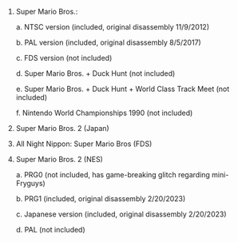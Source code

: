 1. Super Mario Bros.:
   
   a. NTSC version (included, original disassembly 11/9/2012)
   
   b. PAL version (included, original disassembly 8/5/2017)
   
   c. FDS version (not included)
   
   d. Super Mario Bros. + Duck Hunt (not included)
   
   e. Super Mario Bros. + Duck Hunt + World Class Track Meet (not included)
   
   f. Nintendo World Championships 1990 (not included)
   
2. Super Mario Bros. 2 (Japan)
   
3. All Night Nippon: Super Mario Bros (FDS)
   
4. Super Mario Bros. 2 (NES)
   
   a. PRG0 (not included, has game-breaking glitch regarding mini-Fryguys)
   
   b. PRG1 (included, original disassembly 2/20/2023)
   
   c. Japanese version (included, original disassembly 2/20/2023)
   
   d. PAL (not included)
